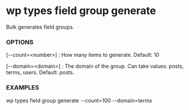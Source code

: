 # wp types field group generate

Bulk generates field groups.

### OPTIONS

[\--count=&lt;number&gt;]
: How many items to generate. Default: 10

[\--domain=&lt;domain&gt;]
: The domain of the group. Can take values: posts, terms, users. Default: posts.

### EXAMPLES

  wp types field group generate --count=100 --domain=terms



